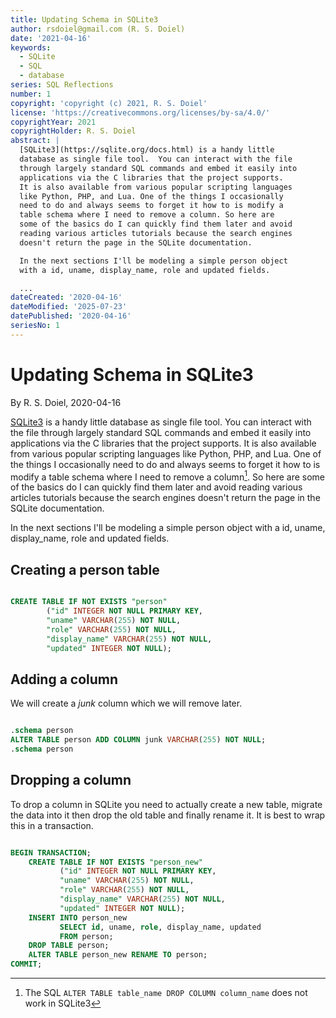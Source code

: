 ```yaml
---
title: Updating Schema in SQLite3
author: rsdoiel@gmail.com (R. S. Doiel)
date: '2021-04-16'
keywords:
  - SQLite
  - SQL
  - database
series: SQL Reflections
number: 1
copyright: 'copyright (c) 2021, R. S. Doiel'
license: 'https://creativecommons.org/licenses/by-sa/4.0/'
copyrightYear: 2021
copyrightHolder: R. S. Doiel
abstract: |
  [SQLite3](https://sqlite.org/docs.html) is a handy little
  database as single file tool.  You can interact with the file
  through largely standard SQL commands and embed it easily into
  applications via the C libraries that the project supports.
  It is also available from various popular scripting languages
  like Python, PHP, and Lua. One of the things I occasionally
  need to do and always seems to forget it how to is modify a
  table schema where I need to remove a column. So here are
  some of the basics do I can quickly find them later and avoid
  reading various articles tutorials because the search engines
  doesn't return the page in the SQLite documentation.

  In the next sections I'll be modeling a simple person object
  with a id, uname, display_name, role and updated fields.

  ...
dateCreated: '2020-04-16'
dateModified: '2025-07-23'
datePublished: '2020-04-16'
seriesNo: 1
---
```


Updating Schema in SQLite3
==========================

By R. S. Doiel, 2020-04-16

[SQLite3](https://sqlite.org/docs.html) is a handy little
database as single file tool.  You can interact with the file
through largely standard SQL commands and embed it easily into
applications via the C libraries that the project supports.
It is also available from various popular scripting languages
like Python, PHP, and Lua. One of the things I occasionally
need to do and always seems to forget it how to is modify a
table schema where I need to remove a column[^1]. So here are
some of the basics do I can quickly find them later and avoid
reading various articles tutorials because the search engines
doesn't return the page in the SQLite documentation.

[^1]: The SQL `ALTER TABLE table_name DROP COLUMN column_name` does not work in SQLite3

In the next sections I'll be modeling a simple person object
with a id, uname, display_name, role and updated fields.

Creating a person table
-----------------------


```sql

CREATE TABLE IF NOT EXISTS "person" 
        ("id" INTEGER NOT NULL PRIMARY KEY, 
        "uname" VARCHAR(255) NOT NULL, 
        "role" VARCHAR(255) NOT NULL, 
        "display_name" VARCHAR(255) NOT NULL, 
        "updated" INTEGER NOT NULL);

```

Adding a column
---------------

We will create a *junk* column which we will remove later.

```sql

.schema person
ALTER TABLE person ADD COLUMN junk VARCHAR(255) NOT NULL;
.schema person

```

Dropping a column
-----------------

To drop a column in SQLite you need to actually create
a new table, migrate the data into it then drop the old table
and finally rename it. It is best to wrap this in a transaction.

```sql

BEGIN TRANSACTION;
    CREATE TABLE IF NOT EXISTS "person_new" 
           ("id" INTEGER NOT NULL PRIMARY KEY, 
           "uname" VARCHAR(255) NOT NULL, 
           "role" VARCHAR(255) NOT NULL, 
           "display_name" VARCHAR(255) NOT NULL, 
           "updated" INTEGER NOT NULL);
    INSERT INTO person_new
           SELECT id, uname, role, display_name, updated
           FROM person;
    DROP TABLE person;
    ALTER TABLE person_new RENAME TO person;
COMMIT;

```